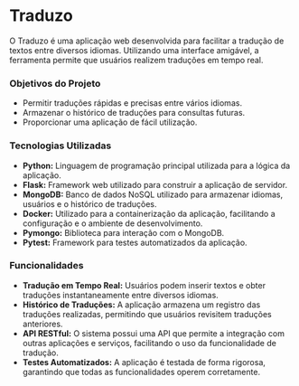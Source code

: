 # Traduzo
<p>O Traduzo é uma aplicação web desenvolvida para facilitar a tradução de textos entre diversos idiomas. Utilizando uma interface amigável, a ferramenta permite que usuários realizem traduções em tempo real.</p>

<h3>Objetivos do Projeto</h3>
<ul>
<li>Permitir traduções rápidas e precisas entre vários idiomas.</li>
<li>Armazenar o histórico de traduções para consultas futuras.</li>
<li>Proporcionar uma aplicação de fácil utilização.</li>
</ul>

<h3>Tecnologias Utilizadas</h3>
<ul>
<li><strong>Python:</strong> Linguagem de programação principal utilizada para a lógica da aplicação.</li>
<li><strong>Flask:</strong> Framework web utilizado para construir a aplicação de servidor.</li>
<li><strong>MongoDB:</strong> Banco de dados NoSQL utilizado para armazenar idiomas, usuários e o histórico de traduções.</li>
<li><strong>Docker:</strong> Utilizado para a containerização da aplicação, facilitando a configuração e o ambiente de desenvolvimento.</li>
<li><strong>Pymongo:</strong> Biblioteca para interação com o MongoDB.</li>
<li><strong>Pytest:</strong> Framework para testes automatizados da aplicação.</li>
</ul>

<h3>Funcionalidades</h3>
<ul>
<li><strong>Tradução em Tempo Real:</strong> Usuários podem inserir textos e obter traduções instantaneamente entre diversos idiomas.</li>
<li><strong>Histórico de Traduções:</strong> A aplicação armazena um registro das traduções realizadas, permitindo que usuários revisitem traduções anteriores.</li>
<li><strong>API RESTful:</strong> O sistema possui uma API que permite a integração com outras aplicações e serviços, facilitando o uso da funcionalidade de tradução.</li>
<li><strong>Testes Automatizados:</strong> A aplicação é testada de forma rigorosa, garantindo que todas as funcionalidades operem corretamente.</li>
</ul>
